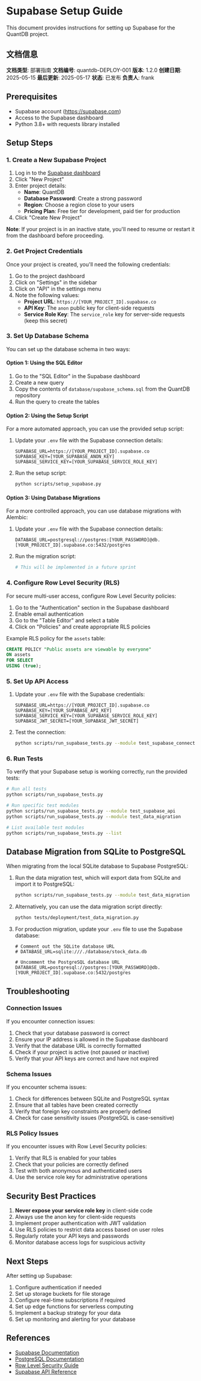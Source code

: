 # Supabase Setup Guide

This document provides instructions for setting up Supabase for the QuantDB project.

## 文档信息
**文档类型**: 部署指南
**文档编号**: quantdb-DEPLOY-001
**版本**: 1.2.0
**创建日期**: 2025-05-15
**最后更新**: 2025-05-17
**状态**: 已发布
**负责人**: frank

## Prerequisites

- Supabase account (https://supabase.com)
- Access to the Supabase dashboard
- Python 3.8+ with requests library installed

## Setup Steps

### 1. Create a New Supabase Project

1. Log in to the [Supabase dashboard](https://app.supabase.com)
2. Click "New Project"
3. Enter project details:
   - **Name**: QuantDB
   - **Database Password**: Create a strong password
   - **Region**: Choose a region close to your users
   - **Pricing Plan**: Free tier for development, paid tier for production
4. Click "Create New Project"

**Note**: If your project is in an inactive state, you'll need to resume or restart it from the dashboard before proceeding.

### 2. Get Project Credentials

Once your project is created, you'll need the following credentials:

1. Go to the project dashboard
2. Click on "Settings" in the sidebar
3. Click on "API" in the settings menu
4. Note the following values:
   - **Project URL**: `https://[YOUR_PROJECT_ID].supabase.co`
   - **API Key**: The `anon` public key for client-side requests
   - **Service Role Key**: The `service_role` key for server-side requests (keep this secret)

### 3. Set Up Database Schema

You can set up the database schema in two ways:

#### Option 1: Using the SQL Editor

1. Go to the "SQL Editor" in the Supabase dashboard
2. Create a new query
3. Copy the contents of `database/supabase_schema.sql` from the QuantDB repository
4. Run the query to create the tables

#### Option 2: Using the Setup Script

For a more automated approach, you can use the provided setup script:

1. Update your `.env` file with the Supabase connection details:
   ```
   SUPABASE_URL=https://[YOUR_PROJECT_ID].supabase.co
   SUPABASE_KEY=[YOUR_SUPABASE_ANON_KEY]
   SUPABASE_SERVICE_KEY=[YOUR_SUPABASE_SERVICE_ROLE_KEY]
   ```
2. Run the setup script:
   ```bash
   python scripts/setup_supabase.py
   ```

#### Option 3: Using Database Migrations

For a more controlled approach, you can use database migrations with Alembic:

1. Update your `.env` file with the Supabase connection details:
   ```
   DATABASE_URL=postgresql://postgres:[YOUR_PASSWORD]@db.[YOUR_PROJECT_ID].supabase.co:5432/postgres
   ```
2. Run the migration script:
   ```bash
   # This will be implemented in a future sprint
   ```

### 4. Configure Row Level Security (RLS)

For secure multi-user access, configure Row Level Security policies:

1. Go to the "Authentication" section in the Supabase dashboard
2. Enable email authentication
3. Go to the "Table Editor" and select a table
4. Click on "Policies" and create appropriate RLS policies

Example RLS policy for the `assets` table:

```sql
CREATE POLICY "Public assets are viewable by everyone"
ON assets
FOR SELECT
USING (true);
```

### 5. Set Up API Access

1. Update your `.env` file with the Supabase credentials:
   ```
   SUPABASE_URL=https://[YOUR_PROJECT_ID].supabase.co
   SUPABASE_KEY=[YOUR_SUPABASE_API_KEY]
   SUPABASE_SERVICE_KEY=[YOUR_SUPABASE_SERVICE_ROLE_KEY]
   SUPABASE_JWT_SECRET=[YOUR_SUPABASE_JWT_SECRET]
   ```

2. Test the connection:
   ```bash
   python scripts/run_supabase_tests.py --module test_supabase_connection
   ```

### 6. Run Tests

To verify that your Supabase setup is working correctly, run the provided tests:

```bash
# Run all tests
python scripts/run_supabase_tests.py

# Run specific test modules
python scripts/run_supabase_tests.py --module test_supabase_api
python scripts/run_supabase_tests.py --module test_data_migration

# List available test modules
python scripts/run_supabase_tests.py --list
```

## Database Migration from SQLite to PostgreSQL

When migrating from the local SQLite database to Supabase PostgreSQL:

1. Run the data migration test, which will export data from SQLite and import it to PostgreSQL:
   ```bash
   python scripts/run_supabase_tests.py --module test_data_migration
   ```

2. Alternatively, you can use the data migration script directly:
   ```bash
   python tests/deployment/test_data_migration.py
   ```

3. For production migration, update your `.env` file to use the Supabase database:
   ```
   # Comment out the SQLite database URL
   # DATABASE_URL=sqlite:///./database/stock_data.db

   # Uncomment the PostgreSQL database URL
   DATABASE_URL=postgresql://postgres:[YOUR_PASSWORD]@db.[YOUR_PROJECT_ID].supabase.co:5432/postgres
   ```

## Troubleshooting

### Connection Issues

If you encounter connection issues:

1. Check that your database password is correct
2. Ensure your IP address is allowed in the Supabase dashboard
3. Verify that the database URL is correctly formatted
4. Check if your project is active (not paused or inactive)
5. Verify that your API keys are correct and have not expired

### Schema Issues

If you encounter schema issues:

1. Check for differences between SQLite and PostgreSQL syntax
2. Ensure that all tables have been created correctly
3. Verify that foreign key constraints are properly defined
4. Check for case sensitivity issues (PostgreSQL is case-sensitive)

### RLS Policy Issues

If you encounter issues with Row Level Security policies:

1. Verify that RLS is enabled for your tables
2. Check that your policies are correctly defined
3. Test with both anonymous and authenticated users
4. Use the service role key for administrative operations

## Security Best Practices

1. **Never expose your service role key** in client-side code
2. Always use the anon key for client-side requests
3. Implement proper authentication with JWT validation
4. Use RLS policies to restrict data access based on user roles
5. Regularly rotate your API keys and passwords
6. Monitor database access logs for suspicious activity

## Next Steps

After setting up Supabase:

1. Configure authentication if needed
2. Set up storage buckets for file storage
3. Configure real-time subscriptions if required
4. Set up edge functions for serverless computing
5. Implement a backup strategy for your data
6. Set up monitoring and alerting for your database

## References

- [Supabase Documentation](https://supabase.com/docs)
- [PostgreSQL Documentation](https://www.postgresql.org/docs/)
- [Row Level Security Guide](https://supabase.com/docs/guides/auth/row-level-security)
- [Supabase API Reference](https://supabase.com/docs/reference/javascript/supabase-client)
